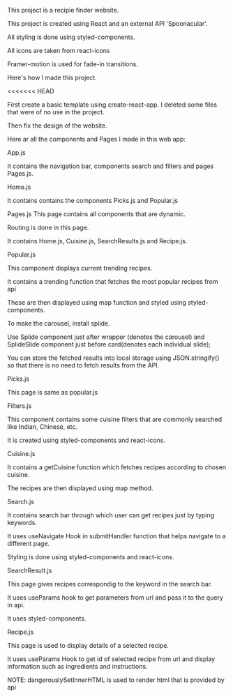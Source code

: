 This project is a recipie finder website.

This project is created using React and an external API 'Spoonacular'.



All styling is done using styled-components.

All icons are taken from react-icons

Framer-motion is used for fade-in transitions.

Here's how I made this project.

<<<<<<< HEAD

First create a basic template using create-react-app. I deleted some files that were of no use in the project.


Then fix the design of the website.


Here ar all the components and Pages I made in this web app:


App.js

It contains the navigation bar, components search and filters and pages Pages.js.



Home.js

It contains contains the components Picks.js and Popular.js




Pages.js
This page contains all components that are dynamic.

Routing is done in this page.

It contains Home.js, Cuisine.js, SearchResults.js and Recipe.js.


Popular.js

This component displays current trending recipes.

It contains a trending function that fetches the most popular recipes from api

These are then displayed using map function and styled using styled-components.

To make the carousel, install splide.

Use Splide component just after wrapper (denotes the carousel) and SplideSlide component just before card(denotes each individual slide);

You can store the fetched results into local storage using JSON.stringify() so that there is no need to fetch results from the API.



Picks.js

This page is same as popular.js



Filters.js

This component contains some cuisine filters that are commonly searched like Indian, Chinese, etc.

It is created using styled-components and react-icons.



Cuisine.js

It contains a getCuisine function which fetches recipes according to chosen cuisine.

The recipes are then displayed using map method.



Search.js

It contains search bar through which user can get recipes just by typing keywords.

It uses useNavigate Hook in submitHandler function that helps navigate to a different page.

Styling is done using styled-components and react-icons.



SearchResult.js

This page gives recipes correspondig to the keyword in the search bar.

It uses useParams hook to get parameters from url and pass it to the query in api.

It uses styled-components.



Recipe.js

This page is used to display details of a selected recipe.

It uses useParams Hook to get id of selected recipe from url and display information such as ingredients and instructions.


NOTE: dangerouslySetInnerHTML is used to render html that is provided by api

